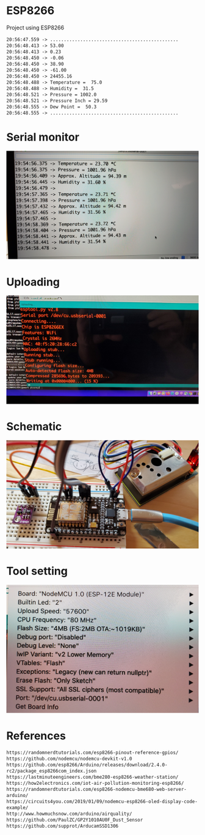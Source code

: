 # ESP8266
Project using ESP8266

```
20:56:47.559 -> ...............................................
20:56:48.413 -> 53.00
20:56:48.413 -> 0.23
20:56:48.450 -> -0.06
20:56:48.450 -> 38.90
20:56:48.450 -> -61.00
20:56:48.450 -> 24455.16
20:56:48.488 -> Temperature =  75.0
20:56:48.488 -> Humidity =  31.5
20:56:48.521 -> Pressure = 1002.0
20:56:48.521 -> Pressure Inch = 29.59
20:56:48.555 -> Dew Point =  50.3
20:56:48.555 -> ...............................................
```

# Serial monitor
![Serial monitor](20201101_195457.jpg)

# Uploading
![Uploading](20201101_204718.jpg)

# Schematic
![Schematic](20201101_204818.jpg)

# Tool setting
![Tool setting](20201101_180403.jpg)

# References
```
https://randomnerdtutorials.com/esp8266-pinout-reference-gpios/
https://github.com/nodemcu/nodemcu-devkit-v1.0
https://github.com/esp8266/Arduino/releases/download/2.4.0-rc2/package_esp8266com_index.json
https://lastminuteengineers.com/bme280-esp8266-weather-station/
https://how2electronics.com/iot-air-pollution-monitoring-esp8266/
https://randomnerdtutorials.com/esp8266-nodemcu-bme680-web-server-arduino/
https://circuits4you.com/2019/01/09/nodemcu-esp8266-oled-display-code-example/
http://www.howmuchsnow.com/arduino/airquality/
https://github.com/PaulZC/GP2Y1010AU0F_Dust_Sensor
https://github.com/supprot/ArducamSSD1306
```
